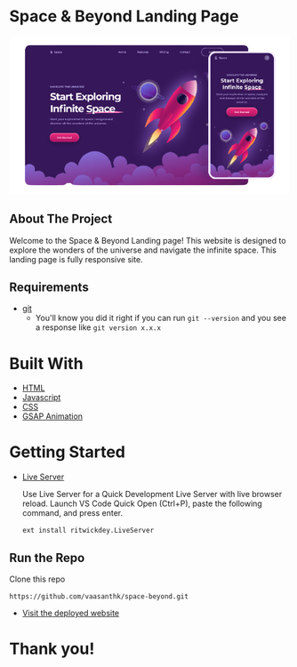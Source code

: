 # Space & Beyond Landing Page

![alt text](./assets/preview.png)

## About The Project

Welcome to the Space & Beyond Landing page! This website is designed to explore the wonders of the universe and navigate the infinite space. This landing page is fully responsive site.

## Requirements

- [git](https://git-scm.com/book/en/v2/Getting-Started-Installing-Git)
  - You'll know you did it right if you can run `git --version` and you see a response like `git version x.x.x`

# Built With

- [HTML](https://developer.mozilla.org/en-US/docs/Web/HTML)
- [Javascript](https://developer.mozilla.org/en-US/docs/Web/JavaScript)
- [CSS](https://developer.mozilla.org/en-US/docs/Web/CSS)
- [GSAP Animation](https://greensock.com/)

# Getting Started

- [Live Server](https://marketplace.visualstudio.com/items?itemName=ritwickdey.LiveServer)

  Use Live Server for a Quick Development Live Server with live browser reload.
  Launch VS Code Quick Open (Ctrl+P), paste the following command, and press enter.

  ```
  ext install ritwickdey.LiveServer
  ```

## Run the Repo

Clone this repo

```
https://github.com/vaasanthk/space-beyond.git
```

- [Visit the deployed website](https://space-beyond.vercel.app/)


# Thank you!
